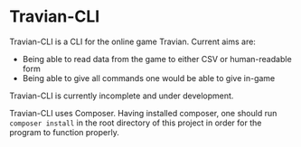 # Travian-CLI

Travian-CLI is a CLI for the online game Travian. Current aims are:

* Being able to read data from the game to either CSV or human-readable form
* Being able to give all commands one would be able to give in-game

Travian-CLI is currently incomplete and under development.

Travian-CLI uses Composer. Having installed composer, one should run `composer install` in the root directory of this project in order for the program to function properly.
